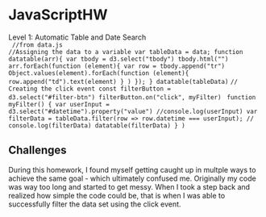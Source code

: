 # JavaScriptHW

Level 1: Automatic Table and Date Search <BR>
<CODE>
//from data.js
//Assigning the data to a variable
var tableData = data; 
function datatable(arr){ 
    var tbody = d3.select("tbody") 
    tbody.html("")
    arr.forEach(function (element){ 
        var row = tbody.append("tr") 
    Object.values(element).forEach(function (element){ 
        row.append("td").text(element) }
            ) 
        }); 
    } 
    datatable(tableData)</CODE>
<CODE>// Creating the click event
const filterButton = d3.select("#filter-btn")
filterButton.on("click", myFilter)
    </CODE>
<CODE>function myFilter() {
  var userInput = d3.select("#datetime").property("value")
  //console.log(userInput)
  var filterData = tableData.filter(row => row.datetime === userInput);
 // console.log(filterData)
 datatable(filterData)
}
)</CODE>


<h2>Challenges</h2>
<body>During this homework, I found myself getting caught up in multple ways to achieve the same goal - which ultimately confused me. Originally my code was way too long and started to get messy. When I took a step back and realized how simple the code could be, that is when I was able to successfully filter the data set using the click event. </body>

